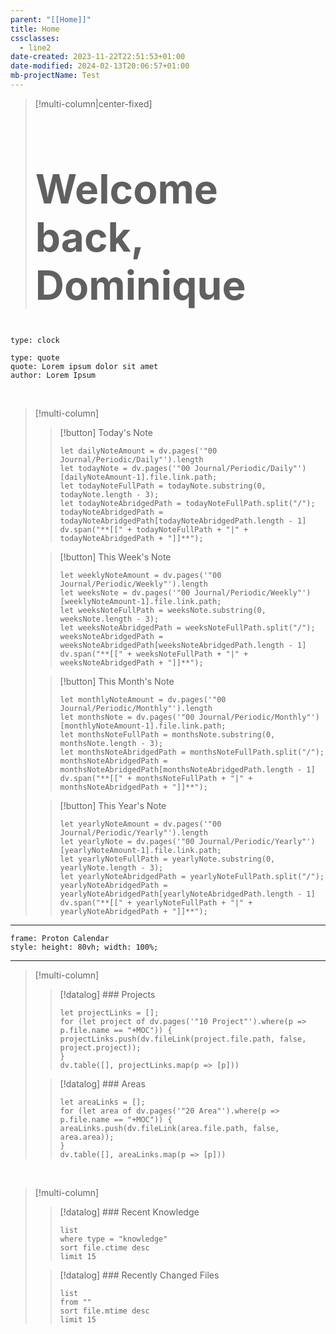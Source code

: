 ```yaml
---
parent: "[[Home]]"
title: Home
cssclasses:
  - line2
date-created: 2023-11-22T22:51:53+01:00
date-modified: 2024-02-13T20:06:57+01:00
mb-projectName: Test
---
```


> [!multi-column|center-fixed]
> <h1 style="font-size: 4rem">Welcome back, Dominique</h1>

```widgets
type: clock
```

```widgets
type: quote
quote: Lorem ipsum dolor sit amet
author: Lorem Ipsum
```

<br>

> [!multi-column]
>
> > [!button]
> > Today's Note
> >
> > ```dataviewjs
> > let dailyNoteAmount = dv.pages('"00 Journal/Periodic/Daily"').length 
> > let todayNote = dv.pages('"00 Journal/Periodic/Daily"')[dailyNoteAmount-1].file.link.path;
> > let todayNoteFullPath = todayNote.substring(0, todayNote.length - 3);
> > let todayNoteAbridgedPath = todayNoteFullPath.split("/");
> > todayNoteAbridgedPath = todayNoteAbridgedPath[todayNoteAbridgedPath.length - 1]
> > dv.span("**[[" + todayNoteFullPath + "|" + todayNoteAbridgedPath + "]]**");
> > ```
>
> > [!button]
> > This Week's Note
> >
> > ```dataviewjs
> > let weeklyNoteAmount = dv.pages('"00 Journal/Periodic/Weekly"').length 
> > let weeksNote = dv.pages('"00 Journal/Periodic/Weekly"')[weeklyNoteAmount-1].file.link.path;
> > let weeksNoteFullPath = weeksNote.substring(0, weeksNote.length - 3);
> > let weeksNoteAbridgedPath = weeksNoteFullPath.split("/");
> > weeksNoteAbridgedPath = weeksNoteAbridgedPath[weeksNoteAbridgedPath.length - 1]
> > dv.span("**[[" + weeksNoteFullPath + "|" + weeksNoteAbridgedPath + "]]**");
> > ```
>
> > [!button]
> > This Month's Note
> >
> > ```dataviewjs
> > let monthlyNoteAmount = dv.pages('"00 Journal/Periodic/Monthly"').length 
> > let monthsNote = dv.pages('"00 Journal/Periodic/Monthly"')[monthlyNoteAmount-1].file.link.path;
> > let monthsNoteFullPath = monthsNote.substring(0, monthsNote.length - 3);
> > let monthsNoteAbridgedPath = monthsNoteFullPath.split("/");
> > monthsNoteAbridgedPath = monthsNoteAbridgedPath[monthsNoteAbridgedPath.length - 1]
> > dv.span("**[[" + monthsNoteFullPath + "|" + monthsNoteAbridgedPath + "]]**");
> > ```
>
> > [!button]
> > This Year's Note
> >
> > ```dataviewjs
> > let yearlyNoteAmount = dv.pages('"00 Journal/Periodic/Yearly"').length 
> > let yearlyNote = dv.pages('"00 Journal/Periodic/Yearly"')[yearlyNoteAmount-1].file.link.path;
> > let yearlyNoteFullPath = yearlyNote.substring(0, yearlyNote.length - 3);
> > let yearlyNoteAbridgedPath = yearlyNoteFullPath.split("/");
> > yearlyNoteAbridgedPath = yearlyNoteAbridgedPath[yearlyNoteAbridgedPath.length - 1]
> > dv.span("**[[" + yearlyNoteFullPath + "|" + yearlyNoteAbridgedPath + "]]**");
> > ```

---

```custom-frames
frame: Proton Calendar
style: height: 80vh; width: 100%;
```

---

> [!multi-column]
>
> > [!datalog] ### Projects
> >
> > ```dataviewjs
> > let projectLinks = [];
> > for (let project of dv.pages('"10 Project"').where(p => p.file.name == "+MOC")) {
> > projectLinks.push(dv.fileLink(project.file.path, false, project.project));
> > }
> > dv.table([], projectLinks.map(p => [p]))
> > ```
>
> > [!datalog] ### Areas
> > ```dataviewjs
> > let areaLinks = [];
> > for (let area of dv.pages('"20 Area"').where(p => p.file.name == "+MOC")) {
> > areaLinks.push(dv.fileLink(area.file.path, false, area.area));
> > }
> > dv.table([], areaLinks.map(p => [p]))
> > ```

<br>

> [!multi-column]
>
> > [!datalog] ### Recent Knowledge
> >
> > ```dataview
> > list 
> > where type = "knowledge"
> > sort file.ctime desc
> > limit 15
> > ```
>
> > [!datalog] ### Recently Changed Files
> >
> > ```dataview
> > list 
> > from ""
> > sort file.mtime desc
> > limit 15
> > ```
